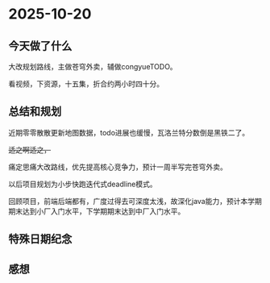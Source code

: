 # 2025-10-20

## 今天做了什么
大改规划路线，主做苍穹外卖，辅做congyueTODO。

看视频，下资源，十五集，折合约两小时四十分。

## 总结和规划
近期零零散散更新地图数据，todo进展也缓慢，瓦洛兰特分数倒是黑铁二了。

~~适之啊适之，~~

痛定思痛大改路线，优先提高核心竞争力，预计一周半写完苍穹外卖。

以后项目规划为小步快跑迭代式deadline模式。

回顾项目，前端后端都有，广度过得去可深度太浅，故深化java能力，预计本学期期末达到小厂入门水平，下学期期末达到中厂入门水平。

## 特殊日期纪念

## 感想
